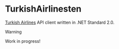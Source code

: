 # TurkishAirlinesten
[Turkish Airlines](https://www.turkishairlines.com/) API client written in .NET Standard 2.0.

> [!Warning]
> Work in progress!
